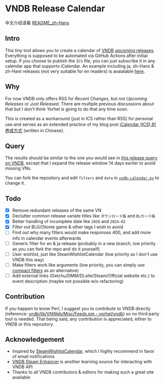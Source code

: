 # VNDB Release Calendar

中文介绍请看 [README_zh-Hans](README_zh-Hans.md)

## Intro

This tiny tool allows you to create a calendar of [VNDB](https://vndb.org) [upcoming releases](https://vndb.org/r?f=01731;o=a;s=released). Everything is supposed to be automated via GitHub Actions after initial setup. If you choose to publish the `ICS` file, you can just subscribe it in any calendar app that supports iCalendar. An example including ja, zh-Hans & zh-Hant releases (not very suitable for en readers) is avaialable [here](https://raw.githubusercontent.com/Vinfall/VNDB-RelCalendar/main/output/vndb-rel-calendar.ics).

## Why

For now VNDB only offers RSS for *Recent Changes*, but not *Upcoming Releases* or *Just Released*. There are multiple previous discussions about that but I don't think Yorhel is going to do that any time soon.

This is created as a workaround (just in ICS rather than RSS) for personal use and serves as an extended practice of my blog post [iCalendar (ICS) 的养成方式](https://blog.vinfall.com/posts/2023/12/ics/) (written in Chinese).

## Query

The results should be similar to the one you would see in [this release query on VNDB](https://vndb.org/r?f=0672171_4YsVe132gja2wzh_dHans-2wzh_dHant-N48721gwcomplete-N480281UJ81Xkx), except that I expand the release window 14 days earlier to avoid missing VNs.

You can fork the repository and edit `filters` and `data` in [`vndb-calendar.py`](vndb-calendar.py) to change it.

## Todo

- [x] Remove redundant releases of the same VN
- [x] Declutter common release variate titles like `ダウンロード版` and `DLカード版`
- [x] Better handling of incomplete date like `2026` and `2024-02`
- [x] Filter out BLG/Otome game & other tags I wish to avoid
- [ ] Find out why many filters would make responses 400, and add more info in calendar events afterwards
- [ ] Generic filter for en & ja release (probably in a new branch, low priority as you can fork the repo and do it yourself)
- [ ] User wishlist, just like SteamWishlistCalendar (low priority as I don't use VNDB this way)
- [ ] Make filters work like arguments (low priority, you can simply use [compact filters](https://api.vndb.org/kana#filters) as an alternative)
- [ ] Add external links (Getchu/DMM/DLsite/Steam/Official website etc.) to event description (maybe not possible w/o refactoring)

## Contribution

If you happen to know Perl, I suggest you to contribute to VNDB directly (reference: [vndb/lib/VNWeb/Misc/Feeds.pm - yorhel/vndb](https://code.blicky.net/yorhel/vndb/src/branch/master/lib/VNWeb/Misc/Feeds.pm)) so no third party tool is needed. That being said, any contribution is appreciated, either to VNDB or this repository.

## Acknowledgement

- Inspired by [SteamWishlistCalendar](https://github.com/icue/SteamWishlistCalendar), which I highly recommend in favor of email notifications
- [VNDB Steam Enhancer](https://greasyfork.org/en/scripts/456166-vndb-steam-enhancer/code) is another learning source for interacting with VNDB API
- Thanks to all VNDB contributors & editors for making such a great site available
